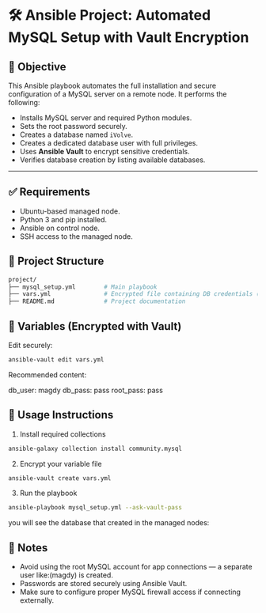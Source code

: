 # 🛠️ Ansible Project: Automated MySQL Setup with Vault Encryption

## 📌 Objective

This Ansible playbook automates the full installation and secure configuration of a MySQL server on a remote node. It performs the following:

- Installs MySQL server and required Python modules.
- Sets the root password securely.
- Creates a database named `iVolve`.
- Creates a dedicated database user with full privileges.
- Uses **Ansible Vault** to encrypt sensitive credentials.
- Verifies database creation by listing available databases.

---

## ✅ Requirements

- Ubuntu-based managed node.
- Python 3 and pip installed.
- Ansible on control node.
- SSH access to the managed node.

## 📁 Project Structure

```bash
project/
├── mysql_setup.yml        # Main playbook
├── vars.yml               # Encrypted file containing DB credentials (via Ansible Vault)
├── README.md              # Project documentation
```

## 🔐 Variables (Encrypted with Vault)

Edit securely:

```bash
ansible-vault edit vars.yml
```

Recommended content:

db_user: magdy
db_pass: pass
root_pass: pass

## 🚀 Usage Instructions

1. Install required collections

```bash
ansible-galaxy collection install community.mysql
```

2. Encrypt your variable file

```bash
ansible-vault create vars.yml
``` 

3. Run the playbook
   
```bash
ansible-playbook mysql_setup.yml --ask-vault-pass
```

you will see the database that created in the managed nodes:


## 📌 Notes

- Avoid using the root MySQL account for app connections — a separate user like:(magdy) is created.
- Passwords are stored securely using Ansible Vault.
- Make sure to configure proper MySQL firewall access if connecting externally.



